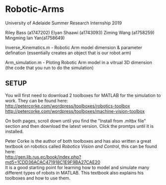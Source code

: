 # Robotic-Arms
University of Adelaide Summer Research Internship 2019

Riley Bass (a1747202)
Elyan Shaawi (a1743093)
Ziming Wang (a1758259)
Mingming Ian Yan(a1758649)

Inverse_Kinematics.m - Robotic Arm model dimension & parameter defination (essentially creates an object that is our robot arm)


Arm_simulation.m - Ploting Robotic Arm model in a vitrual 3D dimension (the code that you run to do the simulation)

## SETUP

You will first need to download 2 toolboxes for MATLAB for the simulation to work. They can be found here:
http://petercorke.com/wordpress/toolboxes/robotics-toolbox \
http://petercorke.com/wordpress/toolboxes/machine-vision-toolbox

On both pages, scroll down until you find the "Install from .mltbx file" section and then download the latest version. Click the promtps until it is installed.

Peter Corke is the author of both toolboxes and has also written a great textbook on robotics called *Robotics Vision and Control*, this can be found here:\
http://gen.lib.rus.ec/book/index.php?md5=1CDD36ACAC471918C1E9F9BA27CAE20 \
It is a good starting point for learning how to model and simulate many different types of robots in MATLAB. This textbook also explains his toolboxes and how to use them.

